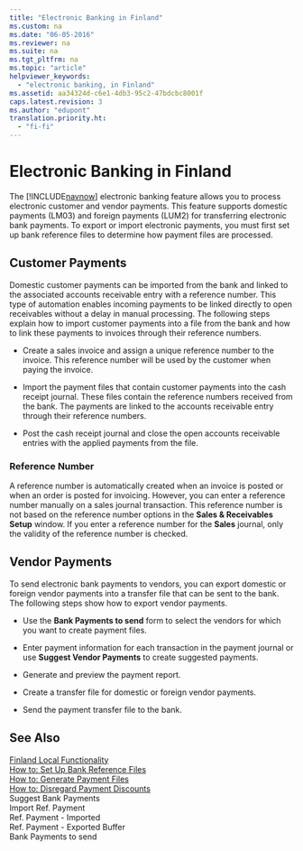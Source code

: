 ```yaml
---
title: "Electronic Banking in Finland"
ms.custom: na
ms.date: "06-05-2016"
ms.reviewer: na
ms.suite: na
ms.tgt_pltfrm: na
ms.topic: "article"
helpviewer_keywords: 
  - "electronic banking, in Finland"
ms.assetid: aa34324d-c6e1-4db3-95c2-47bdcbc8001f
caps.latest.revision: 3
ms.author: "edupont"
translation.priority.ht: 
  - "fi-fi"
---
```

# Electronic Banking in Finland
The [!INCLUDE[navnow](../../ApplicationDesign/includes/navnow_md.md)] electronic banking feature allows you to process electronic customer and vendor payments. This feature supports domestic payments \(LM03\) and foreign payments \(LUM2\) for transferring electronic bank payments. To export or import electronic payments, you must first set up bank reference files to determine how payment files are processed.  
  
## Customer Payments  
 Domestic customer payments can be imported from the bank and linked to the associated accounts receivable entry with a reference number. This type of automation enables incoming payments to be linked directly to open receivables without a delay in manual processing. The following steps explain how to import customer payments into a file from the bank and how to link these payments to invoices through their reference numbers.  
  
-   Create a sales invoice and assign a unique reference number to the invoice. This reference number will be used by the customer when paying the invoice.  
  
-   Import the payment files that contain customer payments into the cash receipt journal. These files contain the reference numbers received from the bank. The payments are linked to the accounts receivable entry through their reference numbers.  
  
-   Post the cash receipt journal and close the open accounts receivable entries with the applied payments from the file.  
  
### Reference Number  
 A reference number is automatically created when an invoice is posted or when an order is posted for invoicing. However, you can enter a reference number manually on a sales journal transaction. This reference number is not based on the reference number options in the **Sales & Receivables Setup** window. If you enter a reference number for the **Sales** journal, only the validity of the reference number is checked.  
  
## Vendor Payments  
 To send electronic bank payments to vendors, you can export domestic or foreign vendor payments into a transfer file that can be sent to the bank. The following steps show how to export vendor payments.  
  
-   Use the **Bank Payments to send** form to select the vendors for which you want to create payment files.  
  
-   Enter payment information for each transaction in the payment journal or use **Suggest Vendor Payments** to create suggested payments.  
  
-   Generate and preview the payment report.  
  
-   Create a transfer file for domestic or foreign vendor payments.  
  
-   Send the payment transfer file to the bank.  
  
## See Also  
 [Finland Local Functionality](../../LocalFunctionalityForMicrosoftDynamicsNav2016/Finland/finland-local-functionality.md)   
 [How to: Set Up Bank Reference Files](../../LocalFunctionalityForMicrosoftDynamicsNav2016/Finland/how-to-set-up-bank-reference-files.md)   
 [How to: Generate Payment Files](../../LocalFunctionalityForMicrosoftDynamicsNav2016/Finland/how-to-generate-payment-files.md)   
 [How to: Disregard Payment Discounts](../../LocalFunctionalityForMicrosoftDynamicsNav2016/Finland/how-to-disregard-payment-discounts.md)   
 Suggest Bank Payments   
 Import Ref. Payment   
 Ref. Payment \- Imported   
 Ref. Payment \- Exported Buffer   
 Bank Payments to send